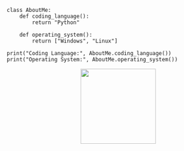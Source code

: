     class AboutMe:
        def coding_language():
            return "Python"
    
        def operating_system():
            return ["Windows", "Linux"]
            
    print("Coding Language:", AboutMe.coding_language())
    print("Operating System:", AboutMe.operating_system())

<div align="center">
    <img src="https://github-readme-stats.vercel.app/api/top-langs/?username=verticous&layout=compact&theme=white&icon_color=2a84ea&hide_border=true&bg_color=00000000&text_color=2a84ea" height="170em" />
